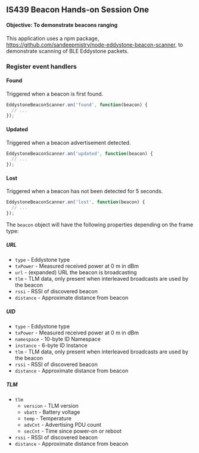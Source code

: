 ## IS439 Beacon Hands-on Session One 

#### Objective: To demonstrate beacons ranging

This application uses a npm package, https://github.com/sandeepmistry/node-eddystone-beacon-scanner, to demonstrate scanning of BLE Eddystone packets.

### Register event handlers

#### Found

Triggered when a beacon is first found.


```javascript
EddystoneBeaconScanner.on('found', function(beacon) {
  // ...
});
```

#### Updated

Triggered when a beacon advertisement detected.

```javascript
EddystoneBeaconScanner.on('updated', function(beacon) {
  // ...
});
```

#### Lost

Triggered when a beacon has not been detected for 5 seconds.

```javascript
EddystoneBeaconScanner.on('lost', function(beacon) {
  // ...
});
```

The ```beacon``` object will have the following properties depending on the frame type:
##### URL

 * ```type``` - Eddystone type
 * ```txPower``` - Measured received power at 0 m in dBm
 * ```url``` - (expanded) URL the beacon is broadcasting
 * ```tlm``` - TLM data, only present when interleaved broadcasts are used by the beacon
 * ```rssi``` - RSSI of discovered beacon
 * ```distance``` - Approximate distance from beacon

##### UID
 * ```type``` - Eddystone type
 * ```txPower``` - Measured received power at 0 m in dBm
 * ```namespace``` - 10-byte ID Namespace
 * ```instance``` - 6-byte ID Instance
 * ```tlm``` - TLM data, only present when interleaved broadcasts are used by the beacon
 * ```rssi``` - RSSI of discovered beacon
 * ```distance``` - Approximate distance from beacon

##### TLM
 * ```tlm```
   * ```version``` - TLM version
   * ```vbatt``` - Battery voltage
   * ```temp``` - Temperature
   * ```advCnt``` - Advertising PDU count
   * ```secCnt``` - Time since power-on or reboot
 * ```rssi``` - RSSI of discovered beacon
 * ```distance``` - Approximate distance from beacon

